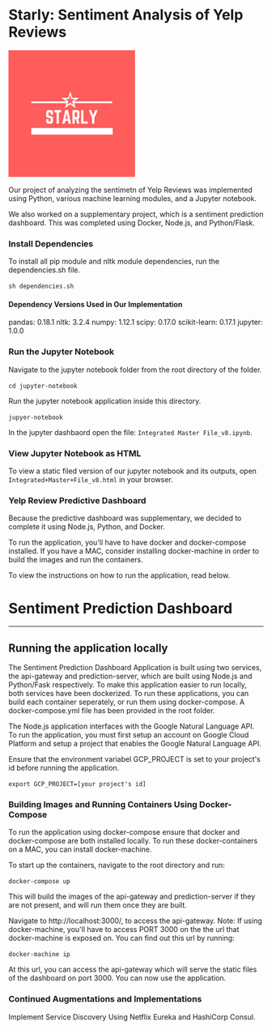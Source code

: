 
# Starly: Sentiment Analysis of Yelp Reviews

<img src="https://raw.githubusercontent.com/deenaariff/Starly/master/media/Starly.png" alt="alt text" width="250" height="250">

Our project of analyzing the sentimetn of Yelp Reviews was implemented using Python, various machine learning modules, and a Jupyter notebook.

We also worked on a supplementary project, which is a sentiment prediction dashboard. This was completed using Docker, Node.js, and Python/Flask.

### Install Dependencies

To install all pip module and nltk module dependencies, run the dependencies.sh file.

`sh dependencies.sh`

#### Dependency Versions Used in Our Implementation
pandas: 0.18.1
nltk: 3.2.4
numpy: 1.12.1
scipy: 0.17.0
scikit-learn: 0.17.1
jupyter: 1.0.0

### Run the Jupyter Notebook

Navigate to the jupyter notebook folder from the root directory of the folder.

`cd jupyter-notebook`

Run the jupyter notebook application inside this directory.

`jupyer-notebook`

In the jupyter dashbaord open the file: `Integrated Master File_v8.ipynb`.

### View Jupyter Notebook as HTML

To view a static filed version of our jupyter notebook and its outputs, open `Integrated+Master+File_v8.html` in your browser.

### Yelp Review Predictive Dashboard

Because the predictive dashboard was supplementary, we decided to complete it using Node.js, Python, and Docker.

To run the application, you'll have to have docker and docker-compose installed. If you have a MAC, consider installing docker-machine in order to build the images and run the containers.

To view the instructions on how to run the application, read below.

# Sentiment Prediction Dashboard 

* * *

## Running the application locally

The Sentiment Prediction Dashboard Application is built using two services, the api-gateway and prediction-server, which are built using Node.js and Python/Fask respectively. To make this application easier to run locally, both services have been dockerized. To run these applications, you can build each container seperately, or run them using docker-compose. A docker-compose.yml file has been provided in the root folder.

The Node.js application interfaces with the Google Natural Language API. To run the application, you must first setup an account on Google Cloud Platform and setup a project that enables the Google Natural Language API.

Ensure that the environment variabel GCP_PROJECT is set to your project's id before running the application.

`export GCP_PROJECT=[your project's id]`

### Building Images and Running Containers Using  Docker-Compose

To run the application using docker-compose ensure that docker and docker-compose are both installed locally. To run these docker-containers on a MAC, you can install docker-machine.

To start up the containers, navigate to the root directory and run:

`docker-compose up`

This will build the images of the api-gateway and prediction-server if they are not present, and will run them once they are built. 

Navigate to http://localhost:3000/, to access the api-gateway. Note: If using docker-machine, you'll have to access PORT 3000 on the the url that docker-machine is exposed on. You can find out this url by running:

`docker-machine ip`

At this url, you can access the api-gateway which will serve the static files of the dashboard on port 3000. You can now use the application.


### Continued Augmentations and Implementations

Implement Service Discovery Using Netflix Eureka and HashiCorp Consul.




